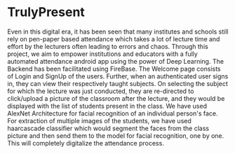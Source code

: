 # TrulyPresent
Even in this digital era, it has been seen that many institutes and schools still rely on pen-paper based attendance which takes a lot of lecture time and effort by the lecturers often leading to errors and chaos. Through this project, we aim to empower institutions and educators with a fully automated attendance android app using the power of Deep Learning. The Backend has been facilitated using FireBase. The Welcome page consists of Login and SignUp of the users. Further, when an authenticated user signs in, they can view their respectively taught subjects. On selecting the subject for which the lecture was just conducted, they are re-directed to click/upload a picture of the classroom after the lecture, and they would be displayed with the list of students present in the class. We have used AlexNet Architecture for facial recognition of an individual person's face. For extraction of multiple images of the students, we have used haarcascade classifier which would segment the faces from the class picture and then send them to the model for facial recognition, one by one. This will completely digitalize the attendance process.
